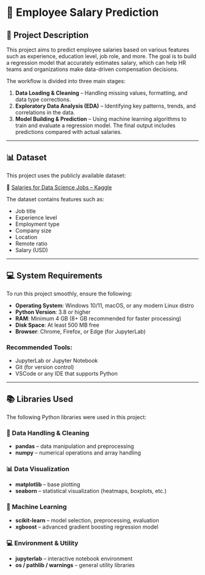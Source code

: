 # 🧠 Employee Salary Prediction

## 📌 Project Description

This project aims to predict employee salaries based on various features such as experience, education level, job role, and more. The goal is to build a regression model that accurately estimates salary, which can help HR teams and organizations make data-driven compensation decisions.

The workflow is divided into three main stages:
1. **Data Loading & Cleaning** – Handling missing values, formatting, and data type corrections.
2. **Exploratory Data Analysis (EDA)** – Identifying key patterns, trends, and correlations in the data.
3. **Model Building & Prediction** – Using machine learning algorithms to train and evaluate a regression model. The final output includes predictions compared with actual salaries.

---

## 📊 Dataset

This project uses the publicly available dataset:

🔗 [Salaries for Data Science Jobs – Kaggle](https://www.kaggle.com/datasets/adilshamim8/salaries-for-data-science-jobs)

The dataset contains features such as:
- Job title
- Experience level
- Employment type
- Company size
- Location
- Remote ratio
- Salary (USD)

---

## 💻 System Requirements

To run this project smoothly, ensure the following:

- **Operating System**: Windows 10/11, macOS, or any modern Linux distro
- **Python Version**: 3.8 or higher
- **RAM**: Minimum 4 GB (8+ GB recommended for faster processing)
- **Disk Space**: At least 500 MB free
- **Browser**: Chrome, Firefox, or Edge (for JupyterLab)

### Recommended Tools:
- JupyterLab or Jupyter Notebook
- Git (for version control)
- VSCode or any IDE that supports Python

---

## 📚 Libraries Used

The following Python libraries were used in this project:

### 🧹 Data Handling & Cleaning
- **pandas** – data manipulation and preprocessing
- **numpy** – numerical operations and array handling

### 📊 Data Visualization
- **matplotlib** – base plotting
- **seaborn** – statistical visualization (heatmaps, boxplots, etc.)

### 🤖 Machine Learning
- **scikit-learn** – model selection, preprocessing, evaluation
- **xgboost** – advanced gradient boosting regression model

### 💻 Environment & Utility
- **jupyterlab** – interactive notebook environment
- **os / pathlib / warnings** – general utility libraries
